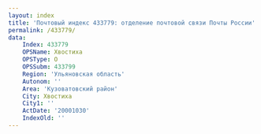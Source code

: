 ```yaml
---
layout: index
title: 'Почтовый индекс 433779: отделение почтовой связи Почты России'
permalink: /433779/
data:
    Index: 433779
    OPSName: Хвостиха
    OPSType: О
    OPSSubm: 433799
    Region: 'Ульяновская область'
    Autonom: ''
    Area: 'Кузоватовский район'
    City: Хвостиха
    City1: ''
    ActDate: '20001030'
    IndexOld: ''
---
```

